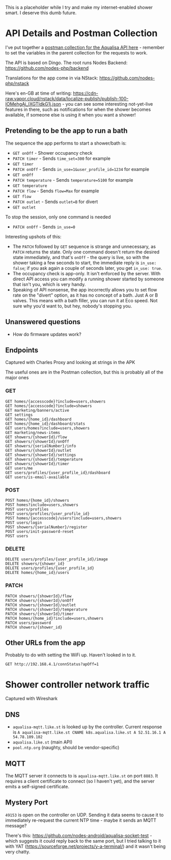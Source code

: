 This is a placeholder while I try and make my internet-enabled shower smart. I deserve this dumb future.

# API Details and Postman Collection

I've put together a [postman collection for the Aqualisa API here](aqualisa.json) - remember to set the variables in the parent collection for the requests to work.

The API is based on Dingo. The root runs Nodes Backend: https://github.com/nodes-php/backend

Translations for the app come in via NStack: https://github.com/nodes-php/nstack

Here's en-GB at time of writing: https://cdn-raw.vapor.cloud/nstack/data/localize-publish/publish-100-IOMehgAi_IXGTIdkG1j.json - you can see some interesting not-yet-live features in there, such as notifications for when the shower becomes available, if someone else is using it when you want a shower!

## Pretending to be the app to run a bath

The sequence the app performs to start a shower/bath is:

* `GET onOff` - Shower occupancy check
* `PATCH timer` - Sends `time_set=300` for example
* `GET timer`
* `PATCH onOff` - Sends `in_use=1&user_profile_id=1234` for example
* `GET onOff`
* `PATCH temperature` - Sends `temperature=5100` for example
* `GET temperature`
* `PATCH flow` - Sends `flow=Max` for example
* `GET flow`
* `PATCH outlet` - Sends `outlet=B` for divert
* `GET outlet`

To stop the session, only one command is needed

* `PATCH onOff` - Sends `in_use=0`

Interesting upshots of this:

* The `PATCH` followed by `GET` sequence is strange and unnecessary, as `PATCH` returns the state. Only one command doesn't return the desired state immediately, and that's `onOff` - the query is live, so with the shower taking a few seconds to start, the immediate reply is `in_use: false`; if you ask again a couple of seconds later, you get `in_use: true`.
* The occupancy check is app-only. It isn't enforced by the server. With direct API access you can modify a running shower started by someone that isn't you, which is very handy.
* Speaking of API nonsense, the app incorrectly allows you to set flow rate on the "divert" option, as it has no concept of a bath. Just A or B valves. This means with a bath filler, you can run it at Eco speed. Not sure why you'd want to, but hey, nobody's stopping you.

## Unanswered questions

* How do firmware updates work?

## Endpoints

Captured with Charles Proxy and looking at strings in the APK

The useful ones are in the Postman collection, but this is probably all of the major ones

### GET

```
GET homes/{accesscode}?include=users,showers
GET homes/{accesscode}?include=showers
GET marketing/banners/active
GET settings
GET homes/{home_id}/dashboard
GET homes/{home_id}/dashboard/stats
GET users/homes?include=users,showers
GET marketing/news-items
GET showers/{showerId}/flow
GET showers/{showerId}/onOff
GET showers/{serialNumber}/info
GET showers/{showerId}/outlet
GET showers/{showerId}/settings
GET showers/{showerId}/temperature
GET showers/{showerId}/timer
GET users/me
GET users/profiles/{user_profile_id}/dashboard
GET users/is-email-available
```

### POST

```
POST homes/{home_id}/showers
POST homes?include=users,showers
POST users/profiles
POST users/profiles/{user_profile_id}
POST homes/{accesscode}/users?include=users,showers
POST users/login
POST showers/{serialNumber}/register
POST users/init-password-reset
POST users
```

### DELETE

```
DELETE users/profiles/{user_profile_id}/image
DELETE showers/{shower_id}
DELETE users/profiles/{user_profile_id}
DELETE homes/{home_id}/users
```

### PATCH

```
PATCH showers/{showerId}/flow
PATCH showers/{showerId}/onOff
PATCH showers/{showerId}/outlet
PATCH showers/{showerId}/temperature
PATCH showers/{showerId}/timer
PATCH homes/{home_id}?include=users,showers
PATCH users/password
PATCH showers/{shower_id}
```

## Other URLs from the app

Probably to do with setting the WiFi up. Haven't looked in to it.

```
GET http://192.168.4.1/connStatus?apOff=1
```

# Shower controller network traffic

Captured with Wireshark

## DNS

* `aqualisa-mqtt.like.st` is looked up by the controller. Current response is `A aqualisa-mqtt.like.st CNAME k8s.aqualisa.like.st A 52.51.16.1 A 54.78.109.102`
* `aqualisa.like.st` (main API)
* `pool.ntp.org` (naughty, should be vendor-specific)

## MQTT

The MQTT server it connects to is `aqualisa-mqtt.like.st` on port `8883`. It requires a client certificate to connect (so I haven't yet), and the server emits a self-signed certificate.

## Mystery Port

`49153` is open on the controller on UDP. Sending it data seems to cause it to immediately re-request the current NTP time - maybe it sends an MQTT message?

There's this: https://github.com/nodes-android/aqualisa-socket-test - which suggests it could reply back to the same port, but I tried talking to it with YAT (https://sourceforge.net/projects/y-a-terminal/) and it wasn't being very chatty.